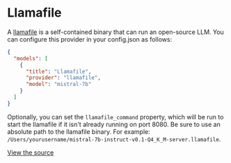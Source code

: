 # Llamafile

A [llamafile](https://github.com/Mozilla-Ocho/llamafile#readme) is a self-contained binary that can run an open-source LLM. You can configure this provider in your config.json as follows:

```json title="~/.softcodes/config.json"
{
  "models": [
    {
      "title": "Llamafile",
      "provider": "llamafile",
      "model": "mistral-7b"
    }
  ]
}
```

Optionally, you can set the `llamafile_command` property, which will be run to start the llamafile if it isn't already running on port 8080. Be sure to use an absolute path to the llamafile binary. For example: `/Users/yourusername/mistral-7b-instruct-v0.1-Q4_K_M-server.llamafile`.

[View the source](https://github.com/continuedev/continue/blob/main/core/llm/llms/Llamafile.ts)

